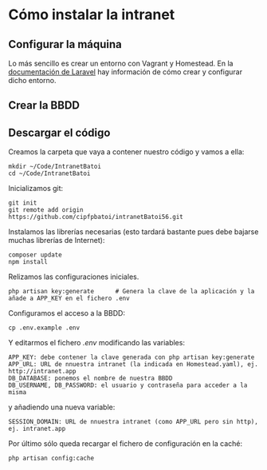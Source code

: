 # Cómo instalar la intranet

## Configurar la máquina
Lo más sencillo es crear un entorno con Vagrant y Homestead. En la [documentación de Laravel](https://laravel.com/docs/5.6/homestead) hay información de cómo crear y configurar dicho entorno.

## Crear la BBDD

## Descargar el código
Creamos la carpeta que vaya a contener nuestro código y vamos a ella:
```[bash]
mkdir ~/Code/IntranetBatoi
cd ~/Code/IntranetBatoi
```

Inicializamos git:
```[bash]
git init
git remote add origin https://github.com/cipfpbatoi/intranetBatoi56.git
```

Instalamos las librerías necesarias (esto tardará bastante pues debe bajarse muchas librerías de Internet):
```[bash]
composer update
npm install
```

Relizamos las configuraciones iniciales. 
```[bash]
php artisan key:generate      # Genera la clave de la aplicación y la añade a APP_KEY en el fichero .env

```

Configuramos el acceso a la BBDD:
```[bash]
cp .env.example .env
```
Y editarmos el fichero _.env_ modificando las variables:
```[bash]
APP_KEY: debe contener la clave generada con php artisan key:generate
APP_URL: URL de nnuestra intranet (la indicada en Homestead.yaml), ej. http://intranet.app
DB_DATABASE: ponemos el nombre de nuestra BBDD
DB_USERNAME, DB_PASSWORD: el usuario y contraseña para acceder a la misma
```
y añadiendo una nueva variable:
```[bash]
SESSION_DOMAIN: URL de nnuestra intranet (como APP_URL pero sin http), ej. intranet.app
```

Por último sólo queda recargar el fichero de configuración en la caché:
```[bash]
php artisan config:cache
```
